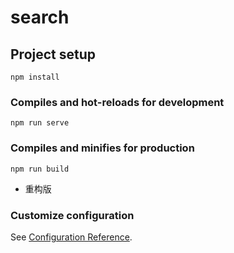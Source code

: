 # search

## Project setup
```
npm install
```

### Compiles and hot-reloads for development
```
npm run serve
```

### Compiles and minifies for production
```
npm run build
```

- 重构版

### Customize configuration
See [Configuration Reference](https://cli.vuejs.org/config/).
